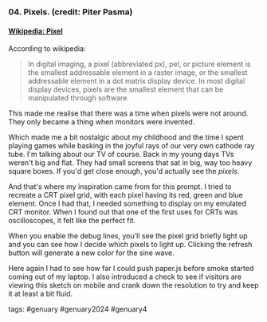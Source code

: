 ### 04. Pixels. (credit: Piter Pasma)

#### [Wikipedia: Pixel](https://en.wikipedia.org/wiki/Pixel)

According to wikipedia:

> In digital imaging, a pixel (abbreviated px), pel, or picture element is the smallest addressable element in a raster image, or the smallest addressable element in a dot matrix display device. In most digital display devices, pixels are the smallest element that can be manipulated through software.

This made me realise that there was a time when pixels were not around. They only became a thing when monitors were invented.

Which made me a bit nostalgic about my childhood and the time I spent playing games while basking in the joyful rays of our very own cathode ray tube.
I'm talking about our TV of course. Back in my young days TVs weren't big and flat. They had small screens that sat in big, way too heavy square boxes.
If you'd get close enough, you'd actually see the _pixels_.

And that's where my inspiration came from for this prompt. I tried to recreate a CRT pixel grid, with each pixel having its red, green and blue element.
Once I had that, I needed something to display on my emulated CRT monitor.
When I found out that one of the first uses for CRTs was oscilloscopes, it felt like the perfect fit.

When you enable the debug lines, you'll see the pixel grid briefly light up and you can see how I decide which pixels to light up.
Clicking the refresh button will generate a new color for the sine wave.

Here again I had to see how far I could push paper.js before smoke started coming out of my laptop. I also introduced a check to
see if visitors are viewing this sketch on mobile and crank down the resolution to try and keep it at least a bit fluid.

tags: #genuary #genuary2024 #genuary4
